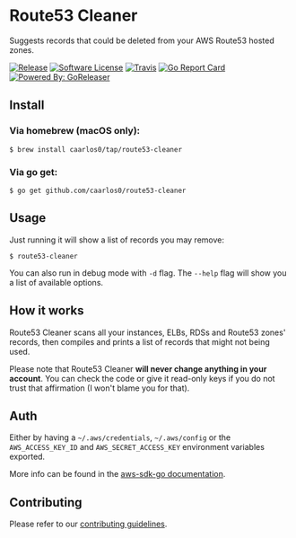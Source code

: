 # Route53 Cleaner

Suggests records that could be deleted from your AWS Route53 hosted zones.

[![Release](https://img.shields.io/github/release/caarlos0/route53-cleaner.svg?style=flat-square)](https://github.com/caarlos0/route53-cleaner/releases/latest)
[![Software License](https://img.shields.io/badge/license-MIT-brightgreen.svg?style=flat-square)](LICENSE.md)
[![Travis](https://img.shields.io/travis/caarlos0/route53-cleaner.svg?style=flat-square)](https://travis-ci.org/caarlos0/route53-cleaner)
[![Go Report Card](https://goreportcard.com/badge/github.com/caarlos0/route53-cleaner?style=flat-square)](https://goreportcard.com/report/github.com/caarlos0/route53-cleaner)
[![Powered By: GoReleaser](https://img.shields.io/badge/powered%20by-goreleaser-green.svg?style=flat-square)](https://github.com/goreleaser)

## Install

### Via homebrew (macOS only):

```console
$ brew install caarlos0/tap/route53-cleaner
```

### Via go get:

```console
$ go get github.com/caarlos0/route53-cleaner
```

## Usage

Just running it will show a list of records you may remove:

```console
$ route53-cleaner
```

You can also run in debug mode with `-d` flag. The `--help` flag will show you
a list of available options.

## How it works

Route53 Cleaner scans all your instances, ELBs, RDSs and Route53 zones' records,
then compiles and prints a list of records that might not being used.

Please note that Route53 Cleaner **will never change anything in your account**. You
can check the code or give it read-only keys if you do not trust that affirmation 
(I won't blame you for that).

## Auth

Either by having a `~/.aws/credentials`, `~/.aws/config` or the `AWS_ACCESS_KEY_ID` and 
`AWS_SECRET_ACCESS_KEY` environment variables exported.

More info can be found in the [aws-sdk-go documentation](https://github.com/aws/aws-sdk-go#configuring-credentials).

## Contributing

Please refer to our [contributing guidelines](CONTRIBUTING.md).
